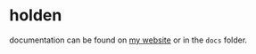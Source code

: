 # holden

documentation can be found on [my website](https://holden.cya.cx) or in the `docs` folder.